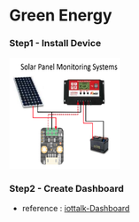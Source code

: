 # Green Energy

### Step1 - Install Device
<img src="photo/device.png" width="200" height="200" /> <br />

### Step2 - Create Dashboard
* reference : [iottalk-Dashboard](https://github.com/aaron851113/iottalk/blob/master/web/%E7%89%A9%E8%81%AF%E7%B6%B2(11_27)%20Dashboard.md)
